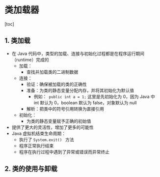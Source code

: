 # 类加载器

[toc]

## 1. 类加载

- 在 Java 代码中，类型的加载、连接与初始化过程都是在程序运行期间（runtime）完成的
  - 加载：
    - 查找并加载类的二进制数据
  - 连接：
    - 验证：确保被加载的类的正确性
    - 准备：为类的静态变量分配内存，并将其初始化为默认值
      - 例如：``` public int a = 1;``` 这里是先初始化为 0，因为 Java 中 int 默认为 0，boolean 默认为 false，对象默认为 null
    - 解析：把类中的符号引用转换为直接引用
  - 初始化：
    - 为类的静态变量赋予正确的初始值
- 提供了更大的灵活性，增加了更多的可能性
- Java 虚拟机结束生命周期：
  - 执行了 ```System.exit() ``` 方法
  - 程序正常执行结束
  - 程序在执行过程中遇到了异常或错误而异常终止

## 2. 类的使用与卸载

